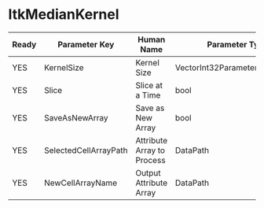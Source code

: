 # ItkMedianKernel

| Ready | Parameter Key | Human Name | Parameter Type | Parameter Class |
|-------|---------------|------------|-----------------|----------------|
| YES | KernelSize | Kernel Size | VectorInt32Parameter::ValueType | VectorInt32Parameter |
| YES | Slice | Slice at a Time | bool | BoolParameter |
| YES | SaveAsNewArray | Save as New Array | bool | BoolParameter |
| YES | SelectedCellArrayPath | Attribute Array to Process | DataPath | ArraySelectionParameter |
| YES | NewCellArrayName | Output Attribute Array | DataPath | ArrayCreationParameter |
